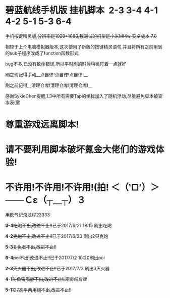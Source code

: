# 碧蓝航线手机版 挂机脚本  2-3 3-4 4-1 4-2 5-1 5-3 6-4

手机按键精灵版,~~分辨率是1920*1080,我测试的机型是小米MI4w 安卓版本:7.0~~


相较于上个电脑模拟器版本,这次使用了新版的按键精灵语句,并且将所有之前用到的sub子程序改成了function函数形式

bug不多,已没有致命错误,所以平时刷的时候稍微盯着一点就好

刷之前记得手动__点自律!点自律!点自律!__

刷之前记得__清理仓库!清理仓库!清理仓库!__

感谢SykieChen提醒,1.3中所有需要Tap的坐标加入了随机浮动,尽量避免脚本被查水表(雾

# 尊重游戏远离脚本!

# 请不要利用脚本破坏氪金大佬们的游戏体验!

# 不许用!不许用!不许用!(拍! ＜（‵□′）＞───Ｃε（┬＿┬）３







用欧气记录过程23333


**3-4**~~吃喝不出,改进不止!!~~已于2017/6/21 18:15 刷出吃喝

**4-2**~~克炮不出,改进不止!!~~已于2017/6/30 刷出2只克炮

**5-3**~~复仇者不出,改进不止!!~~

**6-4**~~poi不出,改进不止!!~~已于2017/7/2 10:20刷出poi

**2-3**~~灭火器不出,改进不止!!~~已于2017/7/3 刷出3灭火器

**4-1**~~防鱼雷隔舱不出,改进不止!!~~*完美纯自律*

**5-1**~~127高平两用炮不出,改进不止!!~~
